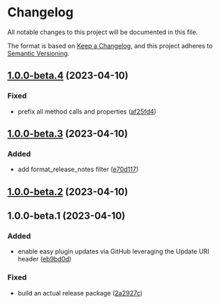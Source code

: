 # Changelog

All notable changes to this project will be documented in this file.

The format is based on [Keep a Changelog](https://keepachangelog.com/en/1.0.0/), and this project adheres to [Semantic Versioning](https://semver.org/spec/v2.0.0.html).

## [1.0.0-beta.4](https://github.com/dubyaio/plugin-updater-github/compare/v1.0.0-beta.3...v1.0.0-beta.4) (2023-04-10)


### Fixed

* prefix all method calls and properties ([af25fd4](https://github.com/dubyaio/plugin-updater-github/commit/af25fd4a14d115268decd338b965db49031810f3))

## [1.0.0-beta.3](https://github.com/dubyaio/plugin-updater-github/compare/v1.0.0-beta.2...v1.0.0-beta.3) (2023-04-10)


### Added

* add format_release_notes filter ([e70d117](https://github.com/dubyaio/plugin-updater-github/commit/e70d11758559ee142b5d10aeddcef2560ceed36c))

## [1.0.0-beta.2](https://github.com/dubyaio/plugin-updater-github/compare/v1.0.0-beta.1...v1.0.0-beta.2) (2023-04-10)

## 1.0.0-beta.1 (2023-04-10)


### Added

* enable easy plugin updates via GitHub leveraging the Update URI header ([eb9bd0d](https://github.com/dubyaio/plugin-updater-github/commit/eb9bd0d529f37fcce1d49f719ee7368bc5f1bd2e))


### Fixed

* build an actual release package ([2a2927c](https://github.com/dubyaio/plugin-updater-github/commit/2a2927c3d8d8faee09528a17885e84001a32e1bc))
